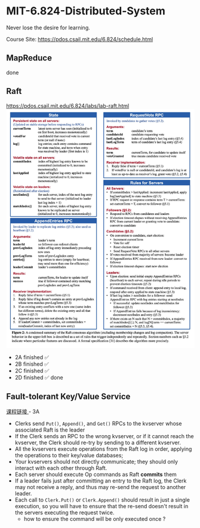 # MIT-6.824-Distributed-System
Never lose the desire for learning.

Course Site: https://pdos.csail.mit.edu/6.824/schedule.html

## MapReduce
done

## Raft
https://pdos.csail.mit.edu/6.824/labs/lab-raft.html
![Raft接口详情](./pics/figure2.png)
- 2A finished ✅
- 2B finished ✅
- 2C finished ✅
- 2D finished ✅
done

## Fault-tolerant Key/Value Service
[课程链接
](https://pdos.csail.mit.edu/6.824/labs/lab-kvraft.html
)- 3A
  - Clerks send `Put()`, `Append()`, and `Get()` RPCs to the kvserver whose associated Raft is the leader
  - If the Clerk sends an RPC to the wrong kvserver, or if it cannot reach the kvserver, the Clerk should re-try by sending to a different kvserver.
  - All the kvservers execute operations from the Raft log in order, applying the operations to their key/value databases;
  - Your kvservers should not directly communicate; they should only interact with each other through Raft.
  - Each server should execute Op commands as Raft **commits** them
  - If a leader fails just after committing an entry to the Raft log, the Clerk may not receive a reply, and thus may re-send the request to another leader. 
  - Each call to `Clerk.Put()` or `Clerk.Append()` should result in just a single execution, so you will have to ensure that the re-send doesn't result in the servers executing the request twice.
    - how to ensure the command will be only executed once ?